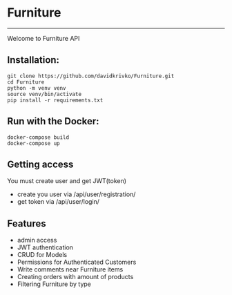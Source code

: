 # Furniture

***

Welcome to Furniture API

## Installation:

```shell
git clone https://github.com/davidkrivko/Furniture.git
cd Furniture
python -m venv venv
source venv/bin/activate
pip install -r requirements.txt
```

## Run with the Docker:

```shell
docker-compose build
docker-compose up
```

## Getting access

  You must create user and get JWT(token)

- create you user via /api/user/registration/
- get token via /api/user/login/

## Features

- admin access
- JWT authentication
- CRUD for Models
- Permissions for Authenticated Customers
- Write comments near Furniture items
- Creating orders with amount of products
- Filtering Furniture by type
